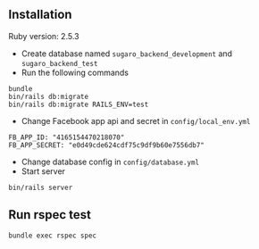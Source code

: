 ## Installation

Ruby version: 2.5.3

-   Create database named `sugaro_backend_development` and `sugaro_backend_test`
-   Run the following commands

```
bundle
bin/rails db:migrate
bin/rails db:migrate RAILS_ENV=test
```

-   Change Facebook app api and secret in `config/local_env.yml`

```
FB_APP_ID: "4165154470218070"
FB_APP_SECRET: "e0d49cde624cdf75c9df9b60e7556db7"
```

-   Change database config in `config/database.yml`
-   Start server

```
bin/rails server
```

## Run rspec test

```
bundle exec rspec spec
```
